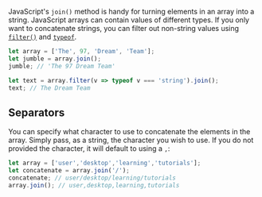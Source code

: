 JavaScript's `join()` method is handy for turning elements in
an array into a string. JavaScript arrays can contain values of
different types. If you only want to concatenate strings, you can filter out
non-string values using [`filter()`](/tutorials/fundamentals/filter) and
[`typeof`](/tutorials/fundamentals/typeof).

```javascript
let array = ['The', 97, 'Dream', 'Team'];
let jumble = array.join();
jumble; // 'The 97 Dream Team'

let text = array.filter(v => typeof v === 'string').join();
text; // The Dream Team
```

## Separators

You can specify what character to use to concatenate
the elements in the array. Simply pass, as a string, the
character you wish to use. If you do not provided the character,
it will default to using a `,`:

```javascript
let array = ['user','desktop','learning','tutorials'];
let concatenate = array.join('/');
concatenate; // user/desktop/learning/tutorials
array.join(); // user,desktop,learning,tutorials
```
